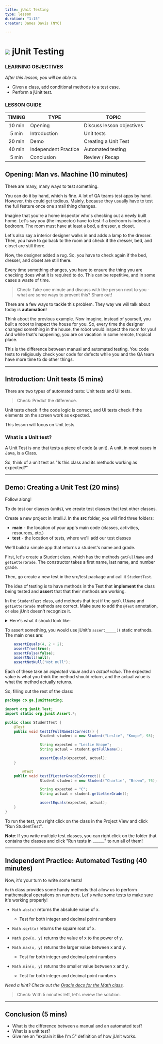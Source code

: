 ```yaml
---
title: jUnit Testing
type: lesson
duration: "1:15"
creator: James Davis (NYC)

---
```


# ![](https://ga-dash.s3.amazonaws.com/production/assets/logo-9f88ae6c9c3871690e33280fcf557f33.png) jUnit Testing

### LEARNING OBJECTIVES

*After this lesson, you will be able to:*
* Given a class, add conditional methods to a test case.
* Perform a jUnit test.

### LESSON GUIDE

| TIMING  | TYPE  | TOPIC  |
|:-:|---|---|
| 10 min  | Opening  | Discuss lesson objectives |
| 5 min   | Introduction  | Unit tests |
| 20 min  | Demo  | Creating a Unit Test |
| 40 min  | Independent Practice  | Automated testing |
| 5 min   | Conclusion  | Review / Recap |

## Opening: Man vs. Machine (10 minutes)

There are many, many ways to test something.

You can do it by hand, which is fine. A lot of QA teams test apps by hand. However, this could get tedious. Mainly, because they usually have to test the full feature once one small thing changes.

Imagine that you're a home inspector who's checking out a newly built home. Let's say you (the inspector) have to test if a bedroom is indeed a bedroom. The room must have at least a bed, a dresser, a closet.

Let's also say a interior designer walks in and adds a lamp to the dresser. Then, you have to go back to the room and check if the dresser, bed, and closet are still there.

Now, the designer added a rug. So, you have to check again if the bed, dresser, and closet are still there.

Every time something changes, you have to ensure the thing you are checking does what it is required to do. This can be repetitive, and in some cases a waste of time.

> Check: Take one minute and discuss with the person next to you - what are some ways to prevent this? Share out!

There are a few ways to tackle this problem. They way we will talk about today is **automation**!

Think about the previous example. Now imagine, instead of yourself, you built a robot to inspect the house for you. So, every time the designer changed something in the house, the robot would inspect the room for you! And while that's happening, you are on vacation in some remote, tropical place.

This is the difference between manual and automated testing. You code tests to religiously check your code for defects while you and the QA team have more time to do other things.

----

## Introduction: Unit tests (5 mins)

There are two types of automated tests: Unit tests and UI tests.

> Check: Predict the difference.

Unit tests check if the code logic is correct, and UI tests check if the elements on the screen work as expected.

This lesson will focus on Unit tests.

### What is a Unit test?

A Unit Test is one that tests a piece of code (a unit). A unit, in most cases in Java, is a Class.

So, think of a unit test as "Is this class and its methods working as expected?"

----

## Demo: Creating a Unit Test (20 mins)

Follow along!

To do test our classes (units), we create test classes that test other classes.

Create a new project in IntelliJ. In the **src** folder, you will find three folders:

* **main** - the location of your app's main code (classes, activities, resources, etc.)
* **test** - the location of tests, where we'll add our test classes

We'll build a simple app that returns a student's name and grade.

First, let's create a Student class, which has the methods `getFullName` and `getLetterGrade`. The constructor takes a first name, last name, and number grade.

Then, go create a new test in the src/test package and call it `StudentTest`.

The idea of testing is to have methods in the Test that **implement** the class being tested and **assert** that that their methods are working.

In the `StudentTest` class, add methods that test if the `getFullName` and `getLetterGrade` methods are correct. Make sure to add the `@Test` annotation, or else jUnit doesn't recognize it.

<details>
	<summary>Here's what it should look like:</summary>

```java
package co.ga.junittesting;

import org.junit.Test;
import static org.junit.Assert.*;

public class StudentTest {
    @Test
    public void testIfFullNameIsCorrect() {

    }

		@Test
    public void testIfLetterGradeIsCorrect() {

    }
}
```

</details>

To assert something, you would use jUnit's `assert_____()` static methods. The main ones are:

```java
	assertEquals(4, 2 + 2);
	assertTrue(true);
    assertFalse(false);
    assertNull(null);
    assertNotNull("Not null");
```

Each of these take an *expected value* and an *actual value*. The expected value is what you think the method should return, and the actual value is what the method actually returns.

So, filling out the rest of the class:

```java
package co.ga.junittesting;

import org.junit.Test;
import static org.junit.Assert.*;

public class StudentTest {
    @Test
    public void testIfFullNameIsCorrect() {
				Student student = new Student("Leslie", "Knope", 93);

				String expected = "Leslie Knope";
				String actual = student.getFullName();

				assertEquals(expected, actual);
    }

		@Test
    public void testIfLetterGradeIsCorrect() {
				Student student = new Student("Charlie", "Brown", 76);

				String expected = "C";
				String actual = student.getLetterGrade();

				assertEquals(expected, actual);
    }
}
```

To run the test, you right click on the class in the Project View and click "Run StudentTest".

**Note**: If you write multiple test classes, you can right click on the folder that contains the classes and click "Run tests in ______" to run all of them!

----

## Independent Practice: Automated Testing (40 minutes)

Now, it's your turn to write some tests!

`Math` class provides some handy methods that allow us to perform mathematical operations on numbers. Let's write some tests to make sure it's working properly!

* `Math.abs(x)` returns the absolute value of x.
	* Test for both integer and decimal point numbers

* `Math.sqrt(x)` returns the square root of x.

* `Math.pow(x, y)` returns the value of x to the power of y.

* `Math.max(x, y)` returns the larger value between x and y.
	* Test for both integer and decimal point numbers

* `Math.min(x, y)` returns the smaller value between x and y.
	* Test for both integer and decimal point numbers

*Need a hint? Check out the [Oracle docs for the Math class](https://docs.oracle.com/javase/8/docs/api/java/lang/Math.html).*

> Check: With 5 minutes left, let's review the solution. 

----

## Conclusion (5 mins)

* What is the difference between a manual and an automated test?
* What is a unit test?
* Give me an "explain it like I'm 5" definition of how jUnit works.

